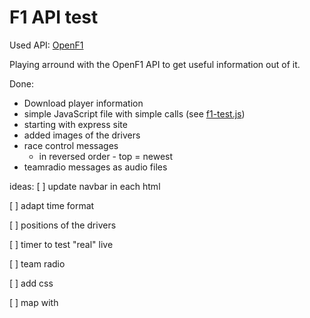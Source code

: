 # F1 API test

Used API: [OpenF1](https://openf1.org/)

Playing arround with the OpenF1 API to get useful information out of it.

Done:
- Download player information
- simple JavaScript file with simple calls (see [f1-test.js](./f1-test.js))
- starting with express site
- added images of the drivers
- race control messages
	- in reversed order - top = newest
- teamradio messages as audio files


ideas:
[ ] update navbar in each html

[ ] adapt time format

[ ] positions of the drivers

[ ] timer to test "real" live

[ ] team radio

[ ] add css

[ ] map with
